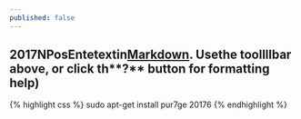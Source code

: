 ```yaml
---
published: false
---
```

## 2017NPosEntetextin[Markdown](http:daringfireball.netprojects/markdown/). Usethe toollllbar above, or click th**?** button for formatting help) 
{% highlight css %} sudo apt-get install pur7ge 20176 {% endhighlight %}